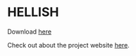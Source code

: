 # HELLISH

Download [here](https://github.com/malvidous/HELLISH/releases/tag/hellish)

Check out about the project website [here](https://hellish.vercel.app/).
